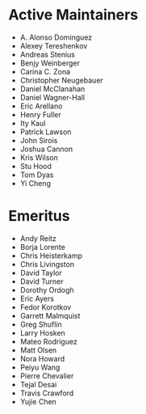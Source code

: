 Active Maintainers
==================

* A. Alonso Dominguez
* Alexey Tereshenkov
* Andreas Stenius
* Benjy Weinberger
* Carina C. Zona
* Christopher Neugebauer
* Daniel McClanahan
* Daniel Wagner-Hall
* Eric Arellano
* Henry Fuller
* Ity Kaul
* Patrick Lawson
* John Sirois
* Joshua Cannon
* Kris Wilson
* Stu Hood
* Tom Dyas
* Yi Cheng

Emeritus
========

* Andy Reitz
* Borja Lorente
* Chris Heisterkamp
* Chris Livingston
* David Taylor
* David Turner
* Dorothy Ordogh
* Eric Ayers
* Fedor Korotkov
* Garrett Malmquist
* Greg Shuflin
* Larry Hosken
* Mateo Rodriguez
* Matt Olsen
* Nora Howard
* Peiyu Wang
* Pierre Chevalier
* Tejal Desai
* Travis Crawford
* Yujie Chen
